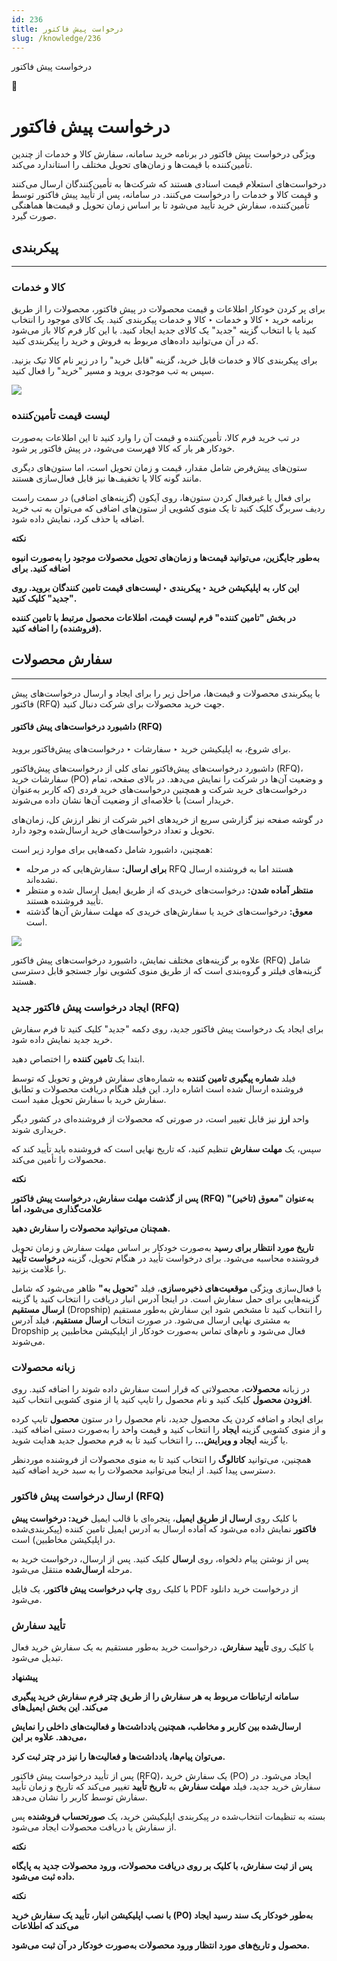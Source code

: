 ```yaml
---
id: 236
title: درخواست پیش فاکتور
slug: /knowledge/236
---
```



 

درخواست پیش فاکتور

 

 

📖

# درخواست پیش فاکتور

ویژگی درخواست‌ پیش فاکتور در برنامه خرید سامانه، سفارش کالا و خدمات از چندین تأمین‌کننده با قیمت‌ها و زمان‌های تحویل مختلف را استاندارد می‌کند.

درخواست‌های استعلام قیمت اسنادی هستند که شرکت‌ها به تأمین‌کنندگان ارسال می‌کنند و قیمت کالا و خدمات را درخواست می‌کنند. در سامانه، پس از تأیید پیش فاکتور توسط تأمین‌کننده، سفارش خرید تأیید می‌شود تا بر اساس زمان تحویل و قیمت‌ها هماهنگی صورت گیرد.

## **پیکربندی**

---

### **کالا و خدمات**

برای پر کردن خودکار اطلاعات و قیمت‌ محصولات در پیش فاکتور، محصولات را از طریق برنامه خرید ‣ کالا و خدمات ‣ کالا و خدمات پیکربندی کنید. یک کالای موجود را انتخاب کنید یا با انتخاب گزینه "جدید" یک کالای جدید ایجاد کنید. با این کار فرم کالا باز می‌شود که در آن می‌توانید داده‌های مربوط به فروش و خرید را پیکربندی کنید.

برای پیکربندی کالا و خدمات قابل خرید، گزینه "قابل خرید" را در زیر نام کالا تیک بزنید. سپس به تب موجودی بروید و مسیر "خرید" را فعال کنید.

![](https://odoofarsi.com/web/image/3798-940c2010/Screen%20Shot%202024-09-07%20at%204.06.10%20PM.png?access_token=2ddffada-60be-4fbd-a52a-f1188fa9ba0c)

### **لیست قیمت تأمین‌کننده**

در تب خرید فرم کالا، تأمین‌کننده و قیمت آن را وارد کنید تا این اطلاعات به‌صورت خودکار هر بار که کالا فهرست می‌شود، در پیش فاکتور پر شود.

ستون‌های پیش‌فرض شامل مقدار، قیمت و زمان تحویل است، اما ستون‌های دیگری مانند گونه کالا یا تخفیف‌ها نیز قابل فعال‌سازی هستند.

برای فعال یا غیرفعال کردن ستون‌ها، روی آیکون (گزینه‌های اضافی) در سمت راست ردیف سربرگ کلیک کنید تا یک منوی کشویی از ستون‌های اضافی که می‌توان به تب خرید اضافه یا حذف کرد، نمایش داده شود.

**نکته**

**به‌طور جایگزین، می‌توانید قیمت‌ها و زمان‌های تحویل محصولات موجود را به‌صورت انبوه اضافه کنید. برای**

**این کار، به اپلیکیشن خرید ‣ پیکربندی ‣ لیست‌های قیمت تامین کنندگان بروید. روی "جدید" کلیک کنید.**

**در بخش "تامین کننده" فرم لیست قیمت، اطلاعات محصول مرتبط با تامین کننده (فروشنده) را اضافه کنید.**

## **سفارش محصولات**

---

با پیکربندی محصولات و قیمت‌ها، مراحل زیر را برای ایجاد و ارسال درخواست‌های پیش فاکتور (RFQ) جهت خرید محصولات برای شرکت دنبال کنید.

#### داشبورد درخواست‌های پیش فاکتور (RFQ)

برای شروع، به اپلیکیشن خرید ‣ سفارشات ‣ درخواست‌های پیش‌فاکتور بروید.

داشبورد درخواست‌های پیش‌فاکتور نمای کلی از درخواست‌های پیش‌فاکتور (RFQ)، سفارشات خرید (PO) و وضعیت آن‌ها در شرکت را نمایش می‌دهد. در بالای صفحه، تمام درخواست‌های خرید شرکت و همچنین درخواست‌های خرید فردی (که کاربر به‌عنوان خریدار است) با خلاصه‌ای از وضعیت آن‌ها نشان داده می‌شوند.

در گوشه صفحه نیز گزارشی سریع از خریدهای اخیر شرکت از نظر ارزش کل، زمان‌های تحویل و تعداد درخواست‌های خرید ارسال‌شده وجود دارد.

همچنین، داشبورد شامل دکمه‌هایی برای موارد زیر است:

* **برای ارسال:** سفارش‌هایی که در مرحله RFQ هستند اما به فروشنده ارسال نشده‌اند.
* **منتظر آماده شدن:** درخواست‌های خریدی که از طریق ایمیل ارسال شده و منتظر تأیید فروشنده هستند.
* **معوق:** درخواست‌های خرید یا سفارش‌های خریدی که مهلت سفارش آن‌ها گذشته است.

![](https://odoofarsi.com/web/image/3918-a78e5db8/image.png?access_token=8da929f0-4ec1-483e-b584-2f8f01c70090)

علاوه بر گزینه‌های مختلف نمایش، داشبورد درخواست‌های پیش فاکتور (RFQ) شامل گزینه‌های فیلتر و گروه‌بندی است که از طریق منوی کشویی نوار جستجو قابل دسترسی هستند.

### **ایجاد درخواست پیش فاکتور جدید (RFQ)**

برای ایجاد یک درخواست پیش فاکتور جدید، روی دکمه "جدید" کلیک کنید تا فرم سفارش خرید جدید نمایش داده شود.

ابتدا یک **تامین کننده** را اختصاص دهید.

فیلد **شماره پیگیری تامین کننده** به شماره‌های سفارش فروش و تحویل که توسط فروشنده ارسال شده است اشاره دارد. این فیلد هنگام دریافت محصولات و تطابق سفارش خرید با سفارش تحویل مفید است.

واحد **ارز** نیز قابل تغییر است، در صورتی که محصولات از فروشنده‌ای در کشور دیگر خریداری شوند.

سپس، یک **مهلت سفارش** تنظیم کنید، که تاریخ نهایی است که فروشنده باید تأیید کند که محصولات را تأمین می‌کند.

**نکته**

**پس از گذشت مهلت سفارش، درخواست پیش فاکتور (RFQ) به‌عنوان "معوق (تاخیر)" علامت‌گذاری می‌شود، اما**

**همچنان می‌توانید محصولات را سفارش دهید.**

**تاریخ مورد انتظار برای رسید** به‌صورت خودکار بر اساس مهلت سفارش و زمان تحویل فروشنده محاسبه می‌شود. برای درخواست تأیید در هنگام تحویل، گزینه **درخواست تأیید** را علامت بزنید.

با فعال‌سازی ویژگی **موقعیت‌های ذخیره‌سازی**، فیلد "**تحویل به"** ظاهر می‌شود که شامل گزینه‌هایی برای حمل سفارش است. در اینجا آدرس انبار دریافت را انتخاب کنید یا گزینه **ارسال مستقیم** (Dropship) را انتخاب کنید تا مشخص شود این سفارش به‌طور مستقیم به مشتری نهایی ارسال می‌شود. در صورت انتخاب **ارسال مستقیم**، فیلد آدرس Dropship فعال می‌شود و نام‌های تماس به‌صورت خودکار از اپلیکیشن مخاطبین پر می‌شوند.

### **زبانه محصولات**

در زبانه **محصولات**، محصولاتی که قرار است سفارش داده شوند را اضافه کنید. روی **افزودن محصول** کلیک کنید و نام محصول را تایپ کنید یا از منوی کشویی انتخاب کنید.

برای ایجاد و اضافه کردن یک محصول جدید، نام محصول را در ستون **محصول** تایپ کرده و از منوی کشویی گزینه **ایجاد** را انتخاب کنید و قیمت واحد را به‌صورت دستی اضافه کنید. یا گزینه **ایجاد و ویرایش…** را انتخاب کنید تا به فرم محصول جدید هدایت شوید.

همچنین، می‌توانید **کاتالوگ** را انتخاب کنید تا به منوی محصولات از فروشنده موردنظر دسترسی پیدا کنید. از اینجا می‌توانید محصولات را به سبد خرید اضافه کنید.

### **ارسال درخواست پیش فاکتور (RFQ)**

با کلیک روی **ارسال از طریق ایمیل**، پنجره‌ای با قالب ایمیل **خرید: درخواست پیش فاکتور** نمایش داده می‌شود که آماده ارسال به آدرس ایمیل تامین کننده (پیکربندی‌شده در اپلیکیشن مخاطبین) است.

پس از نوشتن پیام دلخواه، روی **ارسال** کلیک کنید. پس از ارسال، درخواست خرید به مرحله **ارسال‌شده** منتقل می‌شود.

با کلیک روی **چاپ درخواست پیش فاکتور**، یک فایل PDF از درخواست خرید دانلود می‌شود.

### تأیید سفارش

با کلیک روی **تأیید سفارش**، درخواست خرید به‌طور مستقیم به یک سفارش خرید فعال تبدیل می‌شود.

**پیشنهاد**

**سامانه ارتباطات مربوط به هر سفارش را از طریق چتر فرم سفارش خرید پیگیری می‌کند. این بخش ایمیل‌های**

**ارسال‌شده بین کاربر و مخاطب، همچنین یادداشت‌ها و فعالیت‌های داخلی را نمایش می‌دهد. علاوه بر این،**

**می‌توان پیام‌ها، یادداشت‌ها و فعالیت‌ها را نیز در چتر ثبت کرد.**

پس از تأیید درخواست پیش فاکتور (RFQ)، یک سفارش خرید (PO) ایجاد می‌شود. در سفارش خرید جدید، فیلد **مهلت سفارش** به **تاریخ تأیید** تغییر می‌کند که تاریخ و زمان تأیید سفارش توسط کاربر را نشان می‌دهد.

بسته به تنظیمات انتخاب‌شده در پیکربندی اپلیکیشن خرید، یک **صورتحساب فروشنده** پس از سفارش یا دریافت محصولات ایجاد می‌شود.

**نکته**

**پس از ثبت سفارش، با کلیک بر روی دریافت محصولات، ورود محصولات جدید به پایگاه داده ثبت می‌شود.**

**نکته**

**با نصب اپلیکیشن انبار، تأیید یک سفارش خرید (PO) به‌طور خودکار یک سند رسید ایجاد می‌کند که اطلاعات**

**محصول و تاریخ‌های مورد انتظار ورود محصولات به‌صورت خودکار در آن ثبت می‌شود.**